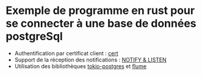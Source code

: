 # Exemple de programme en rust pour se connecter à une base de données postgreSql #
* Authentification par certificat client : [cert](https://www.postgresql.org/docs/current/auth-cert.html)
* Support de la réception des notifications : [NOTIFY & LISTEN](https://www.postgresql.org/docs/current/sql-listen.html)
* Utilisation des  bibliothèques [tokio-postgres](https://docs.rs/tokio-postgres/0.7.2/tokio_postgres/) et [flume](https://docs.rs/flume/0.10.7/flume/) 